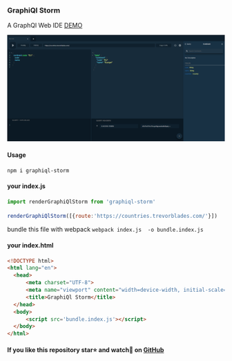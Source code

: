 ### GraphiQl Storm

A GraphQl Web IDE [DEMO](https://gherciu.github.io/graphiql-storm/)

![GraphiQl Storm](https://github.com/Gherciu/graphiql-storm/blob/master/src/demo.png?raw=true)

#### Usage
```bash
npm i graphiql-storm
```
#### your index.js
```js
import renderGraphiQlStorm from 'graphiql-storm'

renderGraphiQlStorm([{route:'https://countries.trevorblades.com/'}])
```
bundle this file with webpack ```webpack index.js  -o bundle.index.js```

#### your index.html 
```html
<!DOCTYPE html>
<html lang="en">
  <head>
      <meta charset="UTF-8">
      <meta name="viewport" content="width=device-width, initial-scale=1.0">
      <title>GraphiQl Storm</title>
  </head>
  <body>
      <script src='bundle.index.js'></script>
  </body>
</html>
```

#### If you like this repository star⭐ and watch👀 on  [GitHub](https://github.com/Gherciu/graphiql-storm)
